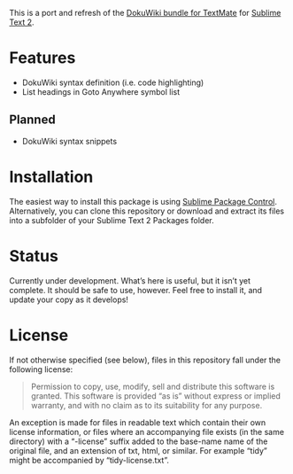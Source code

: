 This is a port and refresh of the [DokuWiki bundle for TextMate](https://github.com/textmate/dokuwiki.tmbundle) for [Sublime Text 2](http://www.sublimetext.com/).

# Features

  * DokuWiki syntax definition (i.e. code highlighting)
  * List headings in Goto Anywhere symbol list

## Planned

  * DokuWiki syntax snippets

# Installation

The easiest way to install this package is using [Sublime Package Control](http://wbond.net/sublime_packages/package_control). Alternatively, you can clone this repository or download and extract its files into a subfolder of your Sublime Text 2 Packages folder.

# Status

Currently under development. What’s here is useful, but it isn’t yet complete. It should be safe to use, however. Feel free to install it, and update your copy as it develops!

# License

If not otherwise specified (see below), files in this repository fall under the following license:

> Permission to copy, use, modify, sell and distribute this
> software is granted. This software is provided “as is” without
> express or implied warranty, and with no claim as to its
> suitability for any purpose.

An exception is made for files in readable text which contain their own license information, or files where an accompanying file exists (in the same directory) with a “-license” suffix added to the base-name name of the original file, and an extension of txt, html, or similar. For example “tidy” might be accompanied by “tidy-license.txt”.
